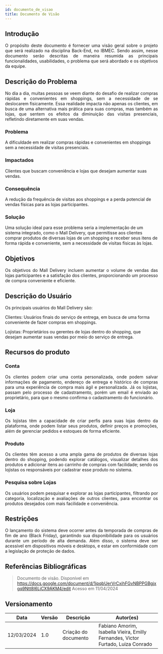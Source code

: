 ```yaml
---
id: documento_de_visao
title: Documento de Visão
---
```

## Introdução

<p align = "justify">
O propósito deste documento é fornecer uma visão geral sobre o projeto que será realizado na disciplina Back-End, no IBMEC. Sendo assim, nesse documento serão descritas de maneira resumida as principais funcionalidades, usabilidades, o problema que será abordado e os objetivos da equipe.
</p>

## Descrição do Problema 

<p align = "justify">
No dia a dia, muitas pessoas se veem diante do desafio de realizar compras rápidas e convenientes em shoppings, sem a necessidade de se deslocarem fisicamente. Essa realidade impacta não apenas os clientes, em busca de uma alternativa mais prática para suas compras, mas também as lojas, que sentem os efeitos da diminuição das visitas presenciais, refletindo diretamente em suas vendas.
</p>

### Problema

A dificuldade em realizar compras rápidas e convenientes em shoppings sem a necessidade de visitas presenciais.

### Impactados

Clientes que buscam conveniência e lojas que desejam aumentar suas vendas.

### Consequência

A redução da frequência de visitas aos shoppings e a perda potencial de vendas físicas para as lojas participantes.

### Solução

Uma solução ideal para esse problema seria a implementação de um sistema integrado, como o Mall Delivery, que permitisse aos clientes comprar produtos de diversas lojas de um shopping e receber seus itens de forma rápida e conveniente, sem a necessidade de visitas físicas às lojas.

## Objetivos

<p align = "justify">
Os objetivos do Mall Delivery incluem aumentar o volume de vendas das lojas participantes e a satisfação dos clientes, proporcionando um processo de compra conveniente e eficiente.
</p>

## Descrição do Usuário 

<p align = "justify">
Os principais usuários do Mall Delivery são:

Clientes: Usuários finais do serviço de entrega, em busca de uma forma conveniente de fazer compras em shoppings.

Lojistas: Proprietários ou gerentes de lojas dentro do shopping, que desejam aumentar suas vendas por meio do serviço de entrega.
</p>

## Recursos do produto

### Conta

<p align = "justify">
Os clientes podem criar uma conta personalizada, onde podem salvar informações de pagamento, endereço de entrega e histórico de compras para uma experiência de compra mais ágil e personalizada. Já os lojistas, passam pelo processo de cadastramento, porém um email é enviado ao proprietário, para que o mesmo confirma o cadastramento do funcionário.
</p>

### Loja

<p align = "justify">
Os lojistas têm a capacidade de criar perfis para suas lojas dentro da plataforma, onde podem listar seus produtos, definir preços e promoções, além de gerenciar pedidos e estoques de forma eficiente.
</p>

### Produto

<p align = "justify">
Os clientes têm acesso a uma ampla gama de produtos de diversas lojas dentro do shopping, podendo explorar catálogos, visualizar detalhes dos produtos e adicionar itens ao carrinho de compras com facilidade; sendo os lojistas os responsáveis por cadastrar esse produto no sistema.
</p>

### Pesquisa sobre Lojas

<p align = "justify">
Os usuários podem pesquisar e explorar as lojas participantes, filtrando por categoria, localização e avaliações de outros clientes, para encontrar os produtos desejados com mais facilidade e conveniência.
</p>

## Restrições

<p align = "justify">
O lançamento do sistema deve ocorrer antes da temporada de compras de fim de ano (Black Friday), garantindo sua disponibilidade para os usuários durante um período de alta demanda. Além disso, o sistema deve ser acessível em dispositivos móveis e desktops, e estar em conformidade com a legislação de proteção de dados.
</p>

## Referências Bibliográficas

> Documento de visão. Disponível em https://docs.google.com/document/d/1ipqbUerVrCxihFGvNBPPGBgjxgq9Ntt8I6LjCX9AKM4/edit Acesso em 11/04/2024


## Versionamento
| Data | Versão | Descrição | Autor(es) |
| -- | -- | -- | -- |
| 12/03/2024 | 1.0 | Criação do documento | Fabiano Amorim, Isabella Vieira, Emilly Fernandes, Victor Furtado, Luiza Conrado | 
